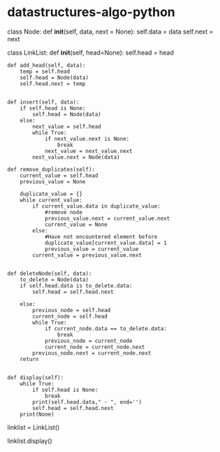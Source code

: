 # datastructures-algo-python
class Node:
    def __init__(self, data, next = None):
        self.data = data
        self.next = next

class LinkList:
    def __init__(self, head=None):
        self.head = head

    def add_head(self, data):
        temp = self.head
        self.head = Node(data)
        self.head.next = temp


    def insert(self, data):
        if self.head is None:
            self.head = Node(data)
        else:
            next_value = self.head
            while True:
                if next_value.next is None:
                    break
                next_value = next_value.next
            next_value.next = Node(data)

    def remove_duplicates(self):
        current_value = self.head
        previous_value = None

        duplicate_value = {}
        while current_value:
            if current_value.data in duplicate_value:
                #remove node
                previous_value.next = current_value.next
                current_value = None
            else:
                #Have not encountered element before
                duplicate_value[current_value.data] = 1
                previous_value = current_value
            current_value = previous_value.next


    def deleteNode(self, data):
        to_delete = Node(data)
        if self.head.data is to_delete.data:
            self.head = self.head.next
           
        else:
            previous_node = self.head
            current_node = self.head
            while True:
                if current_node.data == to_delete.data: 
                    break
                previous_node = current_node
                current_node = current_node.next
            previous_node.next = current_node.next
        return
    

    def display(self):
        while True:
            if self.head is None:
                break
            print(self.head.data," ☞ ", end='')
            self.head = self.head.next 
        print(None)


linklist = LinkList()

linklist.display()

